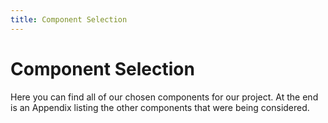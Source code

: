 ```yaml
---
title: Component Selection
---
```


# Component Selection

Here you can find all of our chosen components for our project. At the end is an Appendix listing the other components that were being considered.
